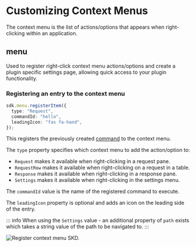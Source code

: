 # Customizing Context Menus

The context menu is the list of actions/options that appears when right-clicking within an application.

## menu

Used to register right-click context menu actions/options and create a plugin specific settings page, allowing quick access to your plugin functionality.

### Registering an entry to the context menu

```ts
sdk.menu.registerItem({
  type: "Request",
  commandId: "hello",
  leadingIcon: "fas fa-hand",
});
```

This registers the previously created [command](./command.md) to the context menu.

The `type` property specifies which context menu to add the action/option to:

- `Request` makes it available when right-clicking in a request pane.
- `RequestRow` makes it available when right-clicking on a request in a table.
- `Response` makes it available when right-clicking in a response pane.
- `Settings` makes it available when right-clicking in the settings menu.

The `commandId` value is the name of the registered command to execute.

The `leadingIcon` property is optional and adds an icon on the leading side of the entry.

::: info
When using the `Settings` value - an additional property of `path` exists which takes a string value of the path to be navigated to.
:::

<img alt="Register context menu SKD." src="/_images/register_menu_sdk.png" center/>
